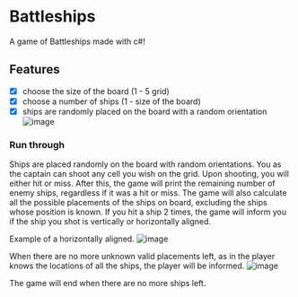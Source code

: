 # Battleships
A game of Battleships made with c#! 

## Features

- [x] choose the size of the board (1 - 5 grid)
- [x] choose a number of ships (1 - size of the board)
- [x] ships are randomly placed on the board with a random orientation
![image](https://github.com/n0laja00/Battleships/assets/73889850/eb522cea-4644-453a-bd36-32004cdef500)

### Run through
Ships are placed randomly on the board with random orientations. You as the captain can shoot any cell you wish on the grid. 
Upon shooting, you will either hit or miss. After this, the game will print the remaining number of enemy ships, regardless if it was a hit or miss. 
The game will also calculate all the possible placements of the ships on board, excluding the ships whose position is known.
If you hit a ship 2 times, the game will inform you if the ship you shot is vertically or horizontally aligned.

Example of a horizontally aligned.
![image](https://github.com/n0laja00/Battleships/assets/73889850/616cf890-820e-4ac7-af1f-91e1463bad1f)

When there are no more unknown valid placements left, as in the player knows the locations of all the ships, the player will be informed.
![image](https://github.com/n0laja00/Battleships/assets/73889850/68e87894-eb37-4a6e-a9ff-f5905cbee76c)



The game will end when there are no more ships left.

